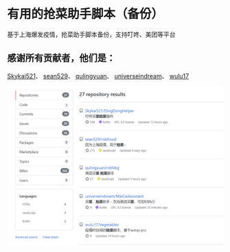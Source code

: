 # 有用的抢菜助手脚本（备份）
基于上海爆发疫情，抢菜助手脚本备份，支持叮咚、美团等平台


## 感谢所有贡献者，他们是：
[Skykai521](https://github.com/Skykai521)、
[sean529](https://github.com/sean529)、
[qulingyuan](https://github.com/qulingyuan)、
[universeindream](https://github.com/universeindream)、
[wulu17](https://github.com/wulu17)

![img](https://raw.githubusercontent.com/CnHack3r/useful-qiangcai-backup/main/pic/qiangcai.png)
